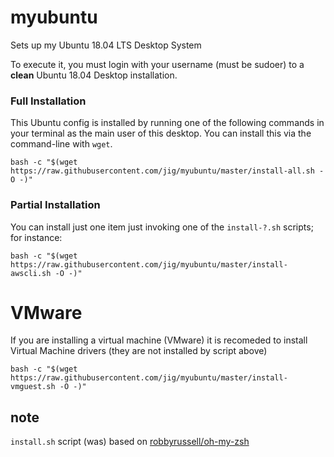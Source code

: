 # myubuntu

Sets up my Ubuntu 18.04 LTS Desktop System

To execute it, you must login with your username (must be sudoer) to a **clean** Ubuntu 18.04 Desktop installation.


### Full Installation

This Ubuntu config is installed by running one of the following commands in your terminal as the main user of this desktop. 
You can install this via the command-line with `wget`. 


```shell
bash -c "$(wget https://raw.githubusercontent.com/jig/myubuntu/master/install-all.sh -O -)"
```

### Partial Installation

You can install just one item just invoking one of the `install-?.sh` scripts; for instance:

```shell
bash -c "$(wget https://raw.githubusercontent.com/jig/myubuntu/master/install-awscli.sh -O -)"
```

# VMware

If you are installing a virtual machine (VMware) it is recomeded to install Virtual Machine drivers (they are not installed by script above)

```shell
bash -c "$(wget https://raw.githubusercontent.com/jig/myubuntu/master/install-vmguest.sh -O -)"
```

## note

`install.sh` script (was) based on [robbyrussell/oh-my-zsh](https://github.com/robbyrussell/oh-my-zsh)
